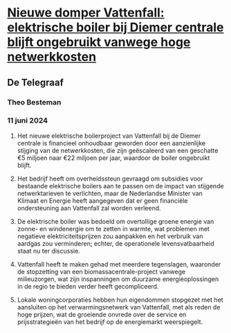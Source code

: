 # [Nieuwe domper Vattenfall: elektrische boiler bij Diemer centrale blijft ongebruikt vanwege hoge netwerkkosten](https://advance.lexis.com/api/document?collection=news&id=urn:contentItem:6C7B-DKS1-DY4K-S47P-00000-00&context=1519360)
## De Telegraaf
### Theo Besteman
### 11 juni 2024

1. Het nieuwe elektrische boilerproject van Vattenfall bij de Diemer centrale is financieel onhoudbaar geworden door een aanzienlijke stijging van de netwerkkosten, die zijn geëscaleerd van een geschatte €5 miljoen naar €22 miljoen per jaar, waardoor de boiler ongebruikt blijft.

2. Het bedrijf heeft om overheidssteun gevraagd om subsidies voor bestaande elektrische boilers aan te passen om de impact van stijgende netwerktarieven te verlichten, maar de Nederlandse Minister van Klimaat en Energie heeft aangegeven dat er geen financiële ondersteuning aan Vattenfall zal worden verleend.

3. De elektrische boiler was bedoeld om overtollige groene energie van zonne- en windenergie om te zetten in warmte, wat problemen met negatieve elektriciteitsprijzen zou aanpakken en het verbruik van aardgas zou verminderen; echter, de operationele levensvatbaarheid staat nu ter discussie.

4. Vattenfall heeft te maken gehad met meerdere tegenslagen, waaronder de stopzetting van een biomassacentrale-project vanwege milieuzorgen, wat zijn inspanningen om duurzame energieoplossingen in de regio te bieden verder heeft gecompliceerd.

5. Lokale woningcorporaties hebben hun eigendommen stopgezet met het aansluiten op het verwarmingsnetwerk van Vattenfall, met als reden de hoge prijzen, wat de groeiende onvrede over de service en prijsstrategieën van het bedrijf op de energiemarkt weerspiegelt.